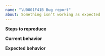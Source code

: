 ```yaml
---
name: "\U0001F41B Bug report"
about: Something isn’t working as expected
---
```


**Steps to reproduce**

<!--
A step by step description of how to get to the error state.
Are you using the the telnet or the local client?
If you run Mapscii locally, what is your NodeJS version? (run `node -v`)
It might help to know which operating system and keyboard language your are using.
-->

**Current behavior**

<!--
A clear and concise description of what the bug is.
Please include any JavaScript errors
-->

**Expected behavior**

<!--
What did you expect to happen?
-->
